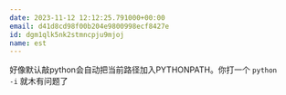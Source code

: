 ```yaml
---
date: 2023-11-12 12:12:25.791000+00:00
email: d41d8cd98f00b204e9800998ecf8427e
id: dgm1qlk5nk2stmncpju9mjoj
name: est
---
```

好像默认敲python会自动把当前路径加入PYTHONPATH。你打一个 <code>python -i</code> 就木有问题了
